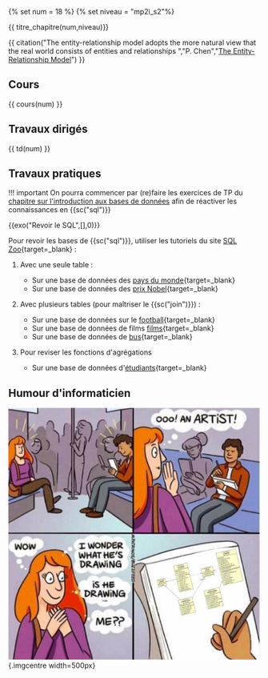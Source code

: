 {% set num = 18 %}
{% set niveau = "mp2i_s2"%}

{{ titre_chapitre(num,niveau)}}

{{ citation("The entity-relationship model adopts the more natural view that the real world consists of entities and relationships
","P. Chen","[The Entity-Relationship Model](https://dl.acm.org/doi/pdf/10.1145/320434.320440)") }}

## Cours

{{ cours(num) }}

## Travaux dirigés

{{ td(num) }}


## Travaux pratiques


!!! important
    On pourra commencer par (re)faire les exercices de TP du [chapitre sur l'introduction aux bases de données](https://fabricenativel.github.io/cpge-info/mp2i/introbd/#travaux-pratiques) afin de réactiver les connaissances en {{sc("sql")}}

{{exo("Revoir le SQL",[],0)}}

Pour revoir les bases de {{sc("sql")}}, utiliser les tutoriels du site [SQL Zoo](https://sqlzoo.net/wiki/SQL_Tutorial){target=_blank} :

1. Avec une seule table :
    * Sur une base de données des [pays du monde](https://sqlzoo.net/wiki/SELECT_from_WORLD_Tutorial){target=_blank}
    * Sur une base de données des [prix Nobel](https://sqlzoo.net/wiki/SELECT_from_Nobel_Tutorial){target=_blank}

2. Avec plusieurs tables (pour maîtriser le {{sc("join")}}) :
    * Sur une base de données sur le [football](https://sqlzoo.net/wiki/The_JOIN_operation){target=_blank}
    * Sur une base de données de films [films](https://sqlzoo.net/wiki/More_JOIN_operations){target=_blank}
    * Sur une base de données de [bus](https://sqlzoo.net/wiki/More_JOIN_operations){target=_blank}

3. Pour reviser les fonctions d'agrégations
    * Sur une base de données d'[étudiants](https://sqlzoo.net/wiki/NSS_Tutorial){target=_blank}

## Humour d'informaticien

![tree](./Images/C18/ERM.jpg){.imgcentre width=500px}
